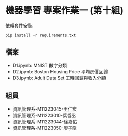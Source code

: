 # 機器學習 專案作業一 (第十組)

依賴套件安裝:

```shell
pip install -r requirements.txt
```

## 檔案

* D1.ipynb: MNIST 數字分類
* D2.ipynb: Boston Housing Price 平均房價回歸
* D3.ipynb: Adult Data Set 工時回歸與收入分類


## 組員

* 資訊管理系-M11223045-王仁宏
* 資訊管理系-M11223010-葉哲丞
* 資訊管理系-M11223044-徐嘉佑
* 資訊管理系-M11223050-廖子皓